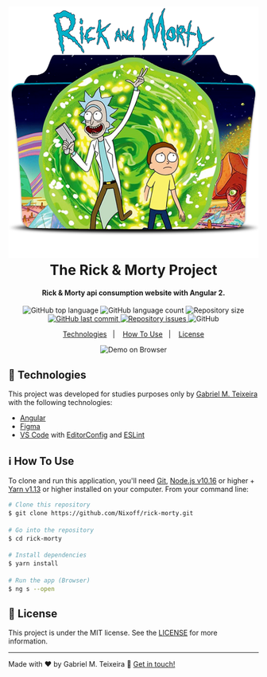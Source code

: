 <h1 align="center">
    <img alt="Rick and Morty Banner" src="_thumbnail.png" />
    <br>
    The Rick & Morty Project
</h1>

<h4 align="center">
  Rick & Morty api consumption website with Angular 2.
</h4>
<p align="center">
  <img alt="GitHub top language" src="https://img.shields.io/github/languages/top/Nixoff/rick-morty">

  <img alt="GitHub language count" src="https://img.shields.io/github/languages/count/Nixoff/rick-morty">

<!--   <a href="https://www.codacy.com/app/Nixoff/rick-morty?utm_source=github.com&amp;utm_medium=referral&amp;utm_content=nixoff/rick-morty&amp;utm_campaign=Badge_Grade">
    <img alt="Codacy grade" src="https://img.shields.io/codacy/grade/codigo.svg">
  </a> -->

  <img alt="Repository size" src="https://img.shields.io/github/repo-size/Nixoff/rick-morty.svg">
  <a href="https://github.com/Nixoff/rick-morty/commits/main">
    <img alt="GitHub last commit" src="https://img.shields.io/github/last-commit/Nixoff/rick-morty.svg">
  </a>

  <a href="https://github.com/Nixoff/rick-morty/issues">
    <img alt="Repository issues" src="https://img.shields.io/github/issues/Nixoff/rick-morty.svg">
  </a>

  <img alt="GitHub" src="https://img.shields.io/github/license/Nixoff/rick-morty">
</p>

<p align="center">
  <a href="#rocket-technologies">Technologies</a>&nbsp;&nbsp;&nbsp;|&nbsp;&nbsp;&nbsp;
  <a href="#information_source-how-to-use">How To Use</a>&nbsp;&nbsp;&nbsp;|&nbsp;&nbsp;&nbsp;
  <a href="#memo-license">License</a>
</p>


<!--trocar esse gif -->
<p align="center">
  <img alt="Demo on Browser" src="https://i.pinimg.com/originals/6a/7c/e9/6a7ce99608d78073da7f984b8ba1af0f.gif">
</p>

## :rocket: Technologies

This project was developed for studies purposes only by [Gabriel M. Teixeira](https://github.com/nixoff) with the following technologies:

-  [Angular][angular]
-  [Figma][figma]
-  [VS Code][vc] with [EditorConfig][vceditconfig] and [ESLint][vceslint]

## :information_source: How To Use

To clone and run this application, you'll need [Git](https://git-scm.com), [Node.js v10.16][nodejs] or higher + [Yarn v1.13][yarn] or higher installed on your computer. From your command line:

```bash
# Clone this repository
$ git clone https://github.com/Nixoff/rick-morty.git

# Go into the repository
$ cd rick-morty

# Install dependencies
$ yarn install

# Run the app (Browser)
$ ng s --open

```

## :memo: License
This project is under the MIT license. See the [LICENSE](https://github.com/Nixoff/rick-morty/blob/master/LICENSE) for more information.

---

Made with ♥ by Gabriel M. Teixeira :wave: [Get in touch!](https://www.linkedin.com/in/gabriel-nix/)

[nodejs]: https://nodejs.org/
[yarn]: https://yarnpkg.com/
[vc]: https://code.visualstudio.com/
[vceditconfig]: https://marketplace.visualstudio.com/items?itemName=EditorConfig.EditorConfig
[vceslint]: https://marketplace.visualstudio.com/items?itemName=dbaeumer.vscode-eslint
[figma]: https://www.figma.com/
[angular]: https://angular.io/
